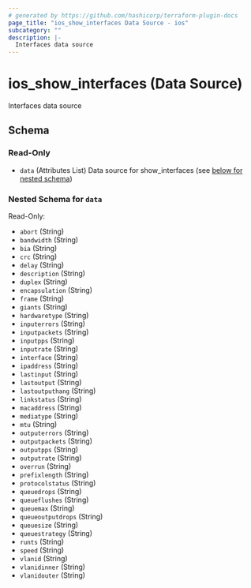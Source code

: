 ```yaml
---
# generated by https://github.com/hashicorp/terraform-plugin-docs
page_title: "ios_show_interfaces Data Source - ios"
subcategory: ""
description: |-
  Interfaces data source
---
```


# ios_show_interfaces (Data Source)

Interfaces data source



<!-- schema generated by tfplugindocs -->
## Schema

### Read-Only

- `data` (Attributes List) Data source for show_interfaces (see [below for nested schema](#nestedatt--data))

<a id="nestedatt--data"></a>
### Nested Schema for `data`

Read-Only:

- `abort` (String)
- `bandwidth` (String)
- `bia` (String)
- `crc` (String)
- `delay` (String)
- `description` (String)
- `duplex` (String)
- `encapsulation` (String)
- `frame` (String)
- `giants` (String)
- `hardwaretype` (String)
- `inputerrors` (String)
- `inputpackets` (String)
- `inputpps` (String)
- `inputrate` (String)
- `interface` (String)
- `ipaddress` (String)
- `lastinput` (String)
- `lastoutput` (String)
- `lastoutputhang` (String)
- `linkstatus` (String)
- `macaddress` (String)
- `mediatype` (String)
- `mtu` (String)
- `outputerrors` (String)
- `outputpackets` (String)
- `outputpps` (String)
- `outputrate` (String)
- `overrun` (String)
- `prefixlength` (String)
- `protocolstatus` (String)
- `queuedrops` (String)
- `queueflushes` (String)
- `queuemax` (String)
- `queueoutputdrops` (String)
- `queuesize` (String)
- `queuestrategy` (String)
- `runts` (String)
- `speed` (String)
- `vlanid` (String)
- `vlanidinner` (String)
- `vlanidouter` (String)
